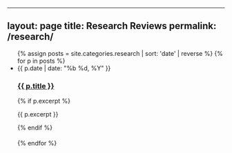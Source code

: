 <!-- research.md -->
---
layout: page
title: Research Reviews
permalink: /research/
---

<ul class="post-list">
  {% assign posts = site.categories.research | sort: 'date' | reverse %}
  {% for p in posts %}
    <li style="margin-bottom:1.2rem;">
      <span class="post-meta">{{ p.date | date: "%b %d, %Y" }}</span>
      <h3><a href="{{ p.url | relative_url }}">{{ p.title }}</a></h3>
      {% if p.excerpt %}<p>{{ p.excerpt }}</p>{% endif %}
    </li>
  {% endfor %}
</ul>
